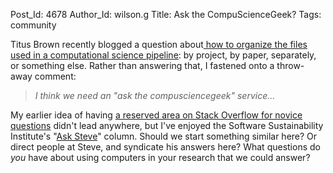 Post_Id: 4678
Author_Id: wilson.g
Title: Ask the CompuScienceGeek?
Tags: community

<p>Titus Brown recently blogged a question about<a href="http://ivory.idyll.org/blog/mar-12/publishing-paper-pipelines.html"> how to organize the files used in a computational science pipeline</a>: by project, by paper, separately, or something else. Rather than answering that, I fastened onto a throw-away comment:</p>
<blockquote><p><em>I think we need an "ask the compusciencegeek" service...</em></p></blockquote>
<p>My earlier idea of having <a href="{{root_path}}/blog/2012/02/stack-underflow.html">a reserved area on Stack Overflow for novice questions</a> didn't lead anywhere, but I've enjoyed the Software Sustainability Institute's "<a href="http://asksteve.software.ac.uk/">Ask Steve</a>" column. Should we start something similar here? Or direct people at Steve, and syndicate his answers here? What questions do <em>you</em> have about using computers in your research that we could answer?</p>
